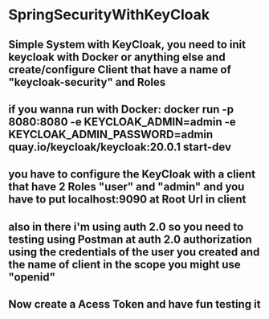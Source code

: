 # SpringSecurityWithKeyCloak
## Simple System with KeyCloak, you need to init keycloak with Docker or anything else and create/configure Client that have a name of "keycloak-security" and Roles
## if you wanna run with Docker: docker run -p 8080:8080 -e KEYCLOAK_ADMIN=admin -e KEYCLOAK_ADMIN_PASSWORD=admin quay.io/keycloak/keycloak:20.0.1 start-dev
## you have to configure the KeyCloak with a client that have 2 Roles "user" and "admin" and you have to put localhost:9090 at Root Url in client
## also in there i'm using auth 2.0 so you need to testing using Postman at auth 2.0 authorization using the credentials of the user you created and the name of client in the scope you might use "openid"
## Now create a Acess Token and have fun testing it
